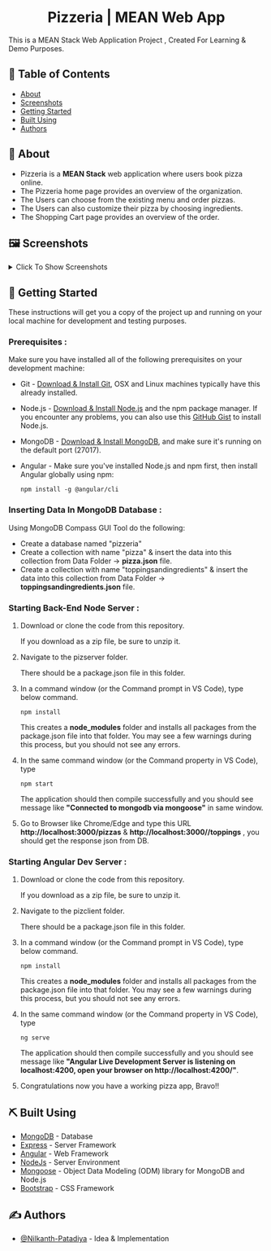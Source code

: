 <h1 align="center">Pizzeria | MEAN Web App</h1>

<p> This is a MEAN Stack Web Application Project , Created For Learning & Demo Purposes.</p>

## 📝 Table of Contents

- [About](#about)
- [Screenshots](#screenshots)
- [Getting Started](#getting_started)
- [Built Using](#built_using)
- [Authors](#authors)

## 🧐 About <a name = "about"></a>

- Pizzeria is a **MEAN Stack** web application where users book pizza online.
- The Pizzeria home page provides an 
overview of the organization.
- The Users can choose from the existing menu and 
order pizzas.
- The Users can also customize their pizza by 
choosing ingredients.
- The Shopping Cart page provides an overview of the order.

## 🖼️ Screenshots <a name = "screenshots"></a>
<details>
  <summary>Click To Show Screenshots</summary>

  ### Home
    
    ![image](https://user-images.githubusercontent.com/71023483/166135230-ede1247a-ed20-4f01-a2e1-ecd3a7d7029e.jpeg)

  ### Order Pizza
    
    ![image](https://user-images.githubusercontent.com/71023483/166135257-60d37a89-092a-4cf1-90c8-505b87f70cad.jpeg)

  ### Build Your Pizza
    
    ![image](https://user-images.githubusercontent.com/71023483/166135268-f73f62c6-4b74-4991-a234-36da9751b11f.jpeg)

  ### Shopping Cart
    
    ![image](https://user-images.githubusercontent.com/71023483/166135280-bdf4f347-5464-4de9-ad5f-e685c29f4bfd.jpeg)

</details>

## 🏁 Getting Started <a name = "getting_started"></a>

These instructions will get you a copy of the project up and running on your local machine for development and testing purposes. 

### **Prerequisites** :

Make sure you have installed all of the following prerequisites on your development machine:

* Git - [Download & Install Git](https://git-scm.com/downloads), OSX and Linux machines typically have this already installed.
* Node.js - [Download & Install Node.js](https://nodejs.org/en/download/) and the npm package manager. If you encounter any problems, you can also use this [GitHub Gist](https://gist.github.com/isaacs/579814) to install Node.js.
* MongoDB - [Download & Install MongoDB](http://www.mongodb.org/downloads), and make sure it's running on the default port (27017).
* Angular - Make sure you've installed Node.js and npm first, then install Angular globally using npm:

    ```
    npm install -g @angular/cli
    ```

### **Inserting Data In MongoDB Database** :

Using MongoDB Compass GUI Tool do the following:

- Create a database named "pizzeria"
- Create a collection with name "pizza" & insert the data into this collection from Data Folder -> **pizza.json** file.
- Create a collection with name "toppingsandingredients" & insert the data into this collection from Data Folder -> **toppingsandingredients.json** file. 

### **Starting Back-End Node Server** :

1) Download or clone the code from this repository.

   If you download as a zip file, be sure to unzip it.

2) Navigate to the pizserver folder.

   There should be a package.json file in this folder.

3) In a command window (or the Command prompt in VS Code), type below command.

    ```
    npm install
    ```

   This creates a **node_modules** folder and installs all packages from the package.json file into that folder. You may see a few warnings during this process, but you should not see any errors.
   
4) In the same command window (or the Command property in VS Code), type 

    ```
    npm start
    ```

   The application should then compile successfully and you should see  message like **"Connected to mongodb via mongoose"** in same window.

5) Go to Browser like Chrome/Edge and type this URL **http://localhost:3000/pizzas** & **http://localhost:3000//toppings** , you should get the response json from DB.

### **Starting Angular Dev Server** :

1) Download or clone the code from this repository.

   If you download as a zip file, be sure to unzip it.

2) Navigate to the pizclient folder.

   There should be a package.json file in this folder.

3) In a command window (or the Command prompt in VS Code), type below command.

    ```
    npm install
    ```

   This creates a **node_modules** folder and installs all packages from the package.json file into that folder. You may see a few warnings during this process, but you should not see any errors.
   
4) In the same command window (or the Command property in VS Code), type 

    ```
    ng serve
    ```

   The application should then compile successfully and you should see  message like **"Angular Live Development Server is listening on localhost:4200, open your browser on http://localhost:4200/"**.

5) Congratulations now you have a working pizza app, Bravo!!


## ⛏️ Built Using <a name = "built_using"></a>

- [MongoDB](https://www.mongodb.com/) - Database
- [Express](https://expressjs.com/) - Server Framework
- [Angular](https://angular.io/) - Web Framework
- [NodeJs](https://nodejs.org/en/) - Server Environment
- [Mongoose](https://mongoosejs.com/) - Object Data Modeling (ODM) library for MongoDB and Node.js
- [Bootstrap](https://getbootstrap.com/) - CSS Framework

## ✍️ Authors <a name = "authors"></a>

- [@Nilkanth-Patadiya](https://github.com/Nilkanth-Patadiya) - Idea & Implementation
